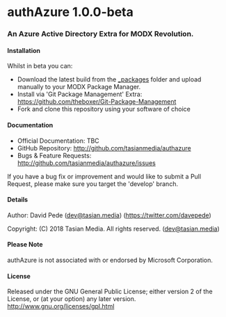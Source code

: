 # authAzure 1.0.0-beta
### An Azure Active Directory Extra for MODX Revolution.
#### Installation
Whilst in beta you can:
- Download the latest build from the [_packages](../blob/develop/_packages/) folder and upload manually to your MODX Package Manager.
- Install via 'Git Package Management' Extra: https://github.com/theboxer/Git-Package-Management
- Fork and clone this repository using your software of choice

#### Documentation
- Official Documentation: TBC
- GitHub Repository: http://github.com/tasianmedia/authazure
- Bugs & Feature Requests: http://github.com/tasianmedia/authazure/issues

If you have a bug fix or improvement and would like to submit a Pull Request, please make sure you target the 'develop' branch.

#### Details
Author: David Pede (dev@tasian.media) (https://twitter.com/davepede)

Copyright: (C) 2018 Tasian Media. All rights reserved. (dev@tasian.media)

#### Please Note
authAzure is not associated with or endorsed by Microsoft Corporation.

#### License
Released under the GNU General Public License; either version 2 of the License, or (at your option) any later version.
http://www.gnu.org/licenses/gpl.html
